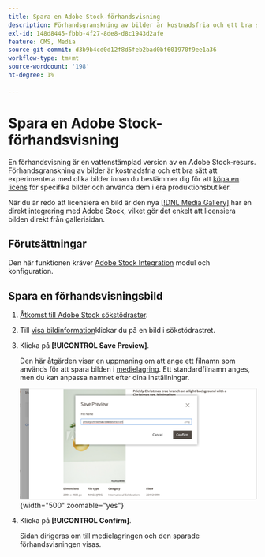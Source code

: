 ```yaml
---
title: Spara en Adobe Stock-förhandsvisning
description: Förhandsgranskning av bilder är kostnadsfria och ett bra sätt att experimentera med olika Adobe Stock-bilder innan du bestämmer dig för att köpa en licens.
exl-id: 148d8445-fbbb-4f27-8de8-d8c1943d2afe
feature: CMS, Media
source-git-commit: d3b9b4cd0d12f8d5feb2bad0bf601970f9ee1a36
workflow-type: tm+mt
source-wordcount: '198'
ht-degree: 1%

---
```


# Spara en Adobe Stock-förhandsvisning

En förhandsvisning är en vattenstämplad version av en Adobe Stock-resurs. Förhandsgranskning av bilder är kostnadsfria och ett bra sätt att experimentera med olika bilder innan du bestämmer dig för att [köpa en licens][stock-license] för specifika bilder och använda dem i era produktionsbutiker.

När du är redo att licensiera en bild är den nya [[!DNL Media Gallery]](media-gallery.md) har en direkt integrering med Adobe Stock, vilket gör det enkelt att licensiera bilden direkt från gallerisidan.

## Förutsättningar

Den här funktionen kräver [Adobe Stock Integration][adobe-stock-integration] modul och konfiguration.

## Spara en förhandsvisningsbild

1. [Åtkomst till Adobe Stock sökstödraster][access-search].

1. Till [visa bildinformation][view-details]klickar du på en bild i sökstödrastret.

1. Klicka på **[!UICONTROL Save Preview]**.

   Den här åtgärden visar en uppmaning om att ange ett filnamn som används för att spara bilden i [medielagring][media-storage]. Ett standardfilnamn anges, men du kan anpassa namnet efter dina inställningar.

   ![Spara Adobe Stock-förhandsvisningsbild](./assets/adobe-stock-save-preview.png){width="500" zoomable="yes"}

1. Klicka på **[!UICONTROL Confirm]**.

   Sidan dirigeras om till medielagringen och den sparade förhandsvisningen visas.

[stock-license]: adobe-stock-license-image.md
[access-search]: adobe-stock-manage.md#access-the-adobe-stock-search-grid
[view-details]: adobe-stock-manage.md#view-image-details
[media-storage]: media-storage.md
[adobe-stock-integration]: adobe-stock.md
